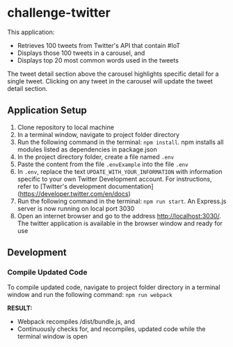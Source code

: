 # challenge-twitter

This application:

 - Retrieves 100 tweets from Twitter's API that contain #IoT
 - Displays those 100 tweets in a carousel, and
 - Displays top 20 most common words used in the tweets

The tweet detail section above the carousel highlights specific detail for a single tweet.  Clicking on any tweet in the carousel will update the tweet detail section.  

## Application Setup

1. Clone repository to local machine
2. In a terminal window, navigate to project folder directory
3. Run the following command in the terminal: `npm install`.  npm installs all modules listed as dependencies in package.json
4. In the project directory folder, create a file named `.env`
5. Paste the content from the file `.envExample` into the file `.env`
6. In `.env`, replace the text `UPDATE_WITH_YOUR_INFORMATION` with  information specific to your own Twitter Development account.  For instructions, refer to [Twitter's development documentation] (https://developer.twitter.com/en/docs)
7. Run the following command in the terminal: `npm run start`. 
 An Express.js server is now running on local port 3030 
8. Open an internet browser and go to the address [http://localhost:3030/](http://localhost:3030/).  The twitter application is available in the browser window and ready for use

## Development
### Compile Updated Code
To compile updated code, navigate to project folder directory in a terminal window and run the following command: `npm run webpack` 

**RESULT:** 

- Webpack recompiles /dist/bundle.js, and
- Continuously checks for, and recompiles, updated code while the terminal window is open